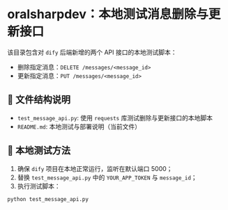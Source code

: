 # oralsharpdev：本地测试消息删除与更新接口

该目录包含对 `dify` 后端新增的两个 API 接口的本地测试脚本：

- 删除指定消息：`DELETE /messages/<message_id>`
- 更新指定消息：`PUT /messages/<message_id>`

## 📁 文件结构说明

- `test_message_api.py`: 使用 `requests` 库测试删除与更新接口的本地脚本
- `README.md`: 本地测试与部署说明（当前文件）

## 🧪 本地测试方法

1. 确保 `dify` 项目在本地正常运行，监听在默认端口 5000；
2. 替换 `test_message_api.py` 中的 `YOUR_APP_TOKEN` 与 `message_id`；
3. 执行测试脚本：

```bash
python test_message_api.py
